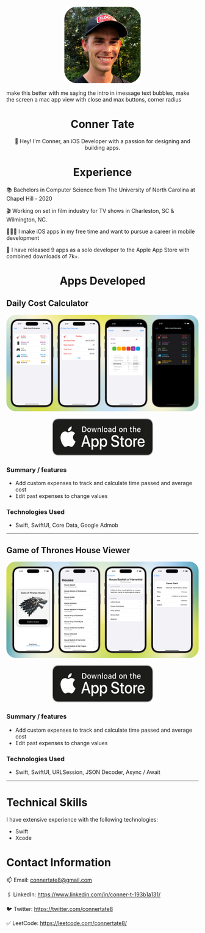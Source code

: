 <p align="center">
  <img src="profile_picture.png" width="200" height="200">
</p>

make this better with me saying the intro in imessage text bubbles, make the screen a mac app view with close and max buttons, corner radius

<h1 align="center">
Conner Tate
</h1>
<p align="center">
👋 Hey! I'm Conner, an iOS Developer with a passion for designing and building apps. 
</p>

<h1 align="center">
Experience
</h1>

📚 Bachelors in Computer Science from The University of North Carolina at Chapel Hill - 2020

🎬 Working on set in film industry for TV shows in Charleston, SC & Wilmington, NC.

👨🏻‍💻 I make iOS apps in my free time and want to pursue a career in mobile development

📱 I have released 9 apps as a solo developer to the Apple App Store with combined downloads of 7k+.


<h1 align="center">
Apps Developed
</h1>


## Daily Cost Calculator 

<p align="center">
  <img src="gradientTest.png" style="max-width: 100%; height: auto;">
</p>

<p align="center">
  <a href="https://apps.apple.com/us/app/daily-cost-calculator/id6443849658">
    <img src="appStore.png" alt="Image" width="270" height="100" style="border-radius:20px;">
  </a>
</p>

### Summary / features
- Add custom expenses to track and calculate time passed and average cost
- Edit past expenses to change values

### Technologies Used
- Swift, SwiftUI, Core Data, Google Admob


***


## Game of Thrones House Viewer 

<p align="center">
  <img src="gotGradient.png" style="max-width: 100%; height: auto;">
</p>

<p align="center">
  <a href="https://apps.apple.com/us/app/daily-cost-calculator/id6443849658">
    <img src="appStore.png" alt="Image" width="270" height="100" style="border-radius:20px;">
  </a>
</p>

### Summary / features
- Add custom expenses to track and calculate time passed and average cost
- Edit past expenses to change values

### Technologies Used
- Swift, SwiftUI, URLSession, JSON Decoder, Async / Await


***


# Technical Skills
I have extensive experience with the following technologies:
- Swift
- Xcode

# Contact Information
  
📫 Email: connertate8@gmail.com

🖇️ LinkedIn: https://www.linkedin.com/in/conner-t-193b1a131/

🐦 Twitter: https://twitter.com/connertate8

✅ LeetCode: https://leetcode.com/connertate8/

